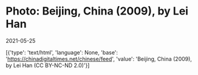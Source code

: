 # Photo: Beijing, China (2009), by Lei Han

2021-05-25

[{'type': 'text/html', 'language': None, 'base': 'https://chinadigitaltimes.net/chinese/feed', 'value': 'Beijing, China (2009), by Lei Han (CC BY-NC-ND 2.0)'}]